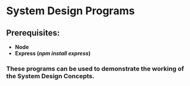 # System Design Programs

## Prerequisites:

- **Node**
- **Express (*npm install express*)**

### These programs can be used to demonstrate the working of the System Design Concepts.
